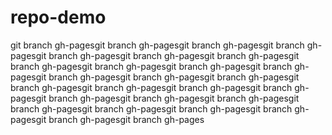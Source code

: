 # repo-demo
git branch gh-pagesgit branch gh-pagesgit branch gh-pagesgit branch gh-pagesgit branch gh-pagesgit branch gh-pagesgit branch gh-pagesgit branch gh-pagesgit branch gh-pagesgit branch gh-pagesgit branch gh-pagesgit branch gh-pagesgit branch gh-pagesgit branch gh-pagesgit branch gh-pagesgit branch gh-pagesgit branch gh-pagesgit branch gh-pagesgit branch gh-pagesgit branch gh-pagesgit branch gh-pagesgit branch gh-pagesgit branch gh-pagesgit branch gh-pagesgit branch gh-pagesgit branch gh-pagesgit branch gh-pages
